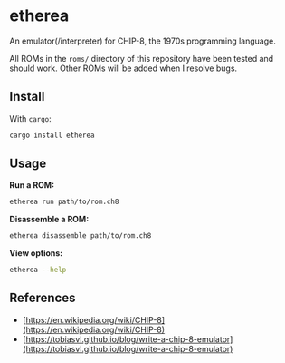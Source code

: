 # etherea

An emulator(/interpreter) for CHIP-8, the 1970s programming language. 

All ROMs in the `roms/` directory of this repository have been tested and should work. Other ROMs will be added when I resolve bugs.

## Install

With `cargo`:

```sh
cargo install etherea
```

## Usage

**Run a ROM:**
 
```sh
etherea run path/to/rom.ch8
```

**Disassemble a ROM:**

```sh
etherea disassemble path/to/rom.ch8
```

**View options:**

```sh
etherea --help
```

## References

- [https://en.wikipedia.org/wiki/CHIP-8](https://en.wikipedia.org/wiki/CHIP-8)
- [https://tobiasvl.github.io/blog/write-a-chip-8-emulator](https://tobiasvl.github.io/blog/write-a-chip-8-emulator)
